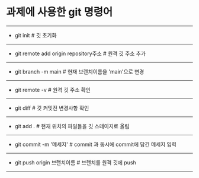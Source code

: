 # 과제에 사용한 git 명령어
---
* git init \# 깃 초기화 <br>
---
* git remote add origin repository주소 \# 원격 깃 주소 추가 <br>
---
* git branch -m main \# 현재 브랜치이름을 'main'으로 변경 <br>
---
* git remote -v \# 원격 깃 주소 확인 <br>
---
* git diff \# 깃 커밋전 변경사항 확인 <br>
---
* git add . \# 현재 위치의 파일들을 깃 스테이지로 올림 <br>
---
* git commit -m '메세지' \# commit 과 동시에 commit에 담긴 메세지 입력 <br>
---
* git push origin 브랜치이름 \# 브랜치를 원격 깃에 push <br>
---
